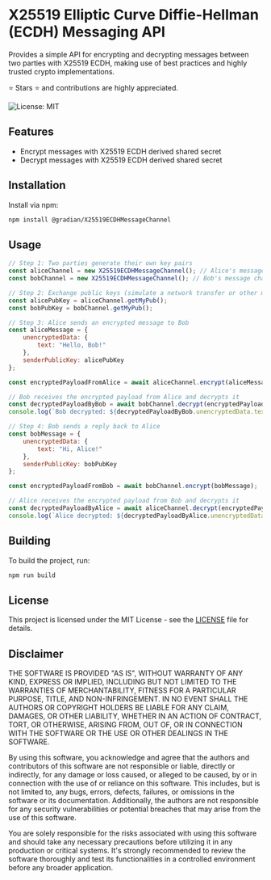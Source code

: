 # X25519 Elliptic Curve Diffie-Hellman (ECDH) Messaging API

Provides a simple API for encrypting and decrypting messages between two parties with X25519 ECDH, making use of best practices and highly trusted crypto implementations.

⭐ Stars ⭐ and contributions are highly appreciated.

![License: MIT](https://img.shields.io/badge/License-MIT-yellow.svg)

## Features

- Encrypt messages with X25519 ECDH derived shared secret
- Decrypt messages with X25519 ECDH derived shared secret

## Installation

Install via npm:

```bash
npm install @gradian/X25519ECDHMessageChannel
```

## Usage

```javascript
// Step 1: Two parties generate their own key pairs
const aliceChannel = new X25519ECDHMessageChannel(); // Alice's message channel with her key pair
const bobChannel = new X25519ECDHMessageChannel(); // Bob's message channel with his key pair

// Step 2: Exchange public keys (simulate a network transfer or other method of exchange)
const alicePubKey = aliceChannel.getMyPub();
const bobPubKey = bobChannel.getMyPub();

// Step 3: Alice sends an encrypted message to Bob
const aliceMessage = {
    unencryptedData: {
        text: "Hello, Bob!"
    },
    senderPublicKey: alicePubKey
};

const encryptedPayloadFromAlice = await aliceChannel.encrypt(aliceMessage);

// Bob receives the encrypted payload from Alice and decrypts it
const decryptedPayloadByBob = await bobChannel.decrypt(encryptedPayloadFromAlice);
console.log(`Bob decrypted: ${decryptedPayloadByBob.unencryptedData.text}`);

// Step 4: Bob sends a reply back to Alice
const bobMessage = {
    unencryptedData: {
        text: "Hi, Alice!"
    },
    senderPublicKey: bobPubKey
};

const encryptedPayloadFromBob = await bobChannel.encrypt(bobMessage);

// Alice receives the encrypted payload from Bob and decrypts it
const decryptedPayloadByAlice = await aliceChannel.decrypt(encryptedPayloadFromBob);
console.log(`Alice decrypted: ${decryptedPayloadByAlice.unencryptedData.text}`);
```

## Building

To build the project, run:

```bash
npm run build
```

## License

This project is licensed under the MIT License - see the [LICENSE](./LICENSE) file for details.

## Disclaimer

THE SOFTWARE IS PROVIDED "AS IS", WITHOUT WARRANTY OF ANY KIND, EXPRESS OR IMPLIED, INCLUDING BUT NOT LIMITED TO THE WARRANTIES OF MERCHANTABILITY, FITNESS FOR A PARTICULAR PURPOSE, TITLE, AND NON-INFRINGEMENT. IN NO EVENT SHALL THE AUTHORS OR COPYRIGHT HOLDERS BE LIABLE FOR ANY CLAIM, DAMAGES, OR OTHER LIABILITY, WHETHER IN AN ACTION OF CONTRACT, TORT, OR OTHERWISE, ARISING FROM, OUT OF, OR IN CONNECTION WITH THE SOFTWARE OR THE USE OR OTHER DEALINGS IN THE SOFTWARE.

By using this software, you acknowledge and agree that the authors and contributors of this software are not responsible or liable, directly or indirectly, for any damage or loss caused, or alleged to be caused, by or in connection with the use of or reliance on this software. This includes, but is not limited to, any bugs, errors, defects, failures, or omissions in the software or its documentation. Additionally, the authors are not responsible for any security vulnerabilities or potential breaches that may arise from the use of this software.

You are solely responsible for the risks associated with using this software and should take any necessary precautions before utilizing it in any production or critical systems. It's strongly recommended to review the software thoroughly and test its functionalities in a controlled environment before any broader application.
